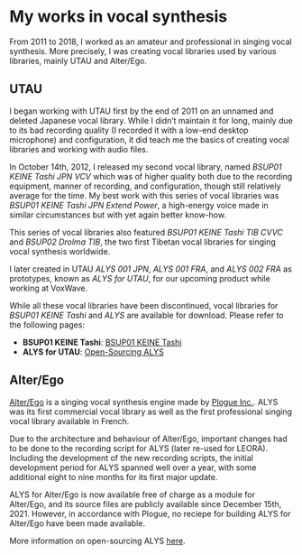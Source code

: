 # My works in vocal synthesis

From 2011 to 2018, I worked as an amateur and professional in singing
vocal synthesis. More precisely, I was creating vocal libraries used
by various libraries, mainly UTAU and Alter/Ego.

## UTAU

I began working with UTAU first by the end of 2011 on an unnamed and
deleted Japanese vocal library. While I didn’t maintain it for long,
mainly due to its bad recording quality (I recorded it with a low-end
desktop microphone) and configuration, it did teach me the basics of
creating vocal libraries and working with audio files.

In October 14th, 2012, I released my second vocal library, named
*BSUP01 KEINE Tashi JPN VCV* which was of higher quality both due to
the recording equipment, manner of recording, and configuration,
though still relatively average for the time. My best work with this
series of vocal libraries was *BSUP01 KEINE Tashi JPN Extend Power*, a
high-energy voice made in similar circumstances but with yet again
better know-how.

This series of vocal libraries also featured *BSUP01 KEINE Tashi TIB
CVVC* and *BSUP02 Drolma TIB*, the two first Tibetan vocal libraries
for singing vocal synthesis worldwide.

I later created in UTAU *ALYS 001 JPN*, *ALYS 001 FRA*, and *ALYS 002
FRA* as prototypes, known as *ALYS for UTAU*, for our upcoming product
while working at VoxWave.

While all these vocal libraries have been discontinued, vocal
libraries for *BSUP01 KEINE Tashi* and *ALYS* are available for
download. Please refer to the following pages:
- **BSUP01 KEINE Tashi**: [BSUP01 KEINE Tashi](/keine-tashi.md)
- **ALYS for UTAU**: [Open-Sourcing
  ALYS](https://blog.phundrak.com/open-sourcing-alys/)

## Alter/Ego
[Alter/Ego](https://www.plogue.com/products/alter-ego.html) is a
singing vocal synthesis engine made by [Plogue
Inc.](https://www.plogue.com/). ALYS was its first commercial vocal
library as well as the first professional singing vocal library
available in French.

Due to the architecture and behaviour of Alter/Ego, important changes
had to be done to the recording script for ALYS (later re-used for
LEORA). Including the development of the new recording scripts, the
initial development period for ALYS spanned well over a year, with
some additional eight to nine months for its first major update.

ALYS for Alter/Ego is now available free of charge as a module for
Alter/Ego, and its source files are publicly available since December
15th, 2021. However, in accordance with Plogue, no reciepe for
building ALYS for Alter/Ego have been made available.

More information on open-sourcing ALYS
[here](https://blog.phundrak.com/open-sourcing-alys/).
